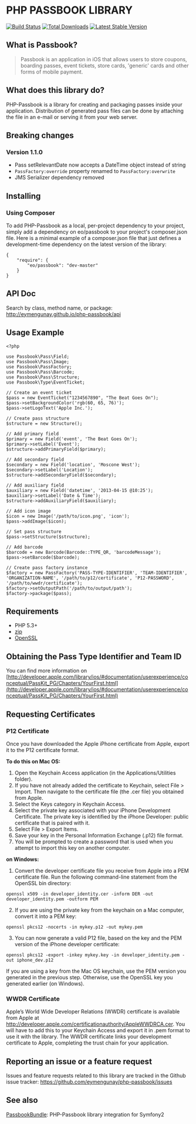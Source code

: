 # PHP PASSBOOK LIBRARY

[![Build Status](https://travis-ci.org/eymengunay/php-passbook.png?branch=master)](https://travis-ci.org/eymengunay/php-passbook)
[![Total Downloads](https://poser.pugx.org/eo/passbook/downloads.png)](https://packagist.org/packages/eo/passbook)
[![Latest Stable Version](https://poser.pugx.org/eo/passbook/v/stable.png)](https://packagist.org/packages/eo/passbook)

## What is Passbook?

> Passbook is an application in iOS that allows users to store coupons, boarding passes, event tickets,
> store cards, 'generic' cards and other forms of mobile payment.

## What does this library do?

PHP-Passbook is a library for creating and packaging passes inside your application. Distribution of generated pass files can be done by attaching the file in an e-mail or serving it from your web server.

## Breaking changes

### Version 1.1.0

* Pass setRelevantDate now accepts a DateTime object instead of string
* `PassFactory:override` property renamed to `PassFactory:overwrite`
* JMS Serializer dependency removed

## Installing

### Using Composer

To add PHP-Passbook as a local, per-project dependency to your project, simply add a dependency on eo/passbook to your project's composer.json file. Here is a minimal example of a composer.json file that just defines a development-time dependency on the latest version of the library:

```
{
    "require": {
        "eo/passbook": "dev-master"
    }
}
```

## API Doc
Search by class, method name, or package: http://eymengunay.github.io/php-passbook/api

## Usage Example

```
<?php

use Passbook\Pass\Field;
use Passbook\Pass\Image;
use Passbook\PassFactory;
use Passbook\Pass\Barcode;
use Passbook\Pass\Structure;
use Passbook\Type\EventTicket;

// Create an event ticket
$pass = new EventTicket("1234567890", "The Beat Goes On");
$pass->setBackgroundColor('rgb(60, 65, 76)');
$pass->setLogoText('Apple Inc.');

// Create pass structure
$structure = new Structure();

// Add primary field
$primary = new Field('event', 'The Beat Goes On');
$primary->setLabel('Event');
$structure->addPrimaryField($primary);

// Add secondary field
$secondary = new Field('location', 'Moscone West');
$secondary->setLabel('Location');
$structure->addSecondaryField($secondary);

// Add auxiliary field
$auxiliary = new Field('datetime', '2013-04-15 @10:25');
$auxiliary->setLabel('Date & Time');
$structure->addAuxiliaryField($auxiliary);

// Add icon image
$icon = new Image('/path/to/icon.png', 'icon');
$pass->addImage($icon);

// Set pass structure
$pass->setStructure($structure);

// Add barcode
$barcode = new Barcode(Barcode::TYPE_QR, 'barcodeMessage');
$pass->setBarcode($barcode);

// Create pass factory instance
$factory = new PassFactory('PASS-TYPE-IDENTIFIER', 'TEAM-IDENTIFIER', 'ORGANIZATION-NAME', '/path/to/p12/certificate', 'P12-PASSWORD', '/path/to/wwdr/certificate');
$factory->setOutputPath('/path/to/output/path');
$factory->package($pass);
```

## Requirements
* PHP 5.3+
* [zip](http://php.net/manual/en/book.zip.php)
* [OpenSSL](http://www.php.net/manual/en/book.openssl.php)

## Obtaining the Pass Type Identifier and Team ID

You can find more information on [http://developer.apple.com/library/ios/#documentation/userexperience/conceptual/PassKit_PG/Chapters/YourFirst.html](http://developer.apple.com/library/ios/#documentation/userexperience/conceptual/PassKit_PG/Chapters/YourFirst.html)

## Requesting Certificates

### P12 Certificate
Once you have downloaded the Apple iPhone certificate from Apple, export it to the P12 certificate format.

**To do this on Mac OS:**

1. Open the Keychain Access application (in the Applications/Utilities folder).
2. If you have not already added the certificate to Keychain, select File > Import. Then navigate to the certificate file (the .cer file) you obtained from Apple.
3. Select the Keys category in Keychain Access.
4. Select the private key associated with your iPhone Development Certificate. The private key is identified by the iPhone Developer: <First Name> <Last Name> public certificate that is paired with it.
5. Select File > Export Items.
6. Save your key in the Personal Information Exchange (.p12) file format.
7. You will be prompted to create a password that is used when you attempt to import this key on another computer.

**on Windows:**

1. Convert the developer certificate file you receive from Apple into a PEM certificate file. Run the following command-line statement from the OpenSSL bin directory:

```
openssl x509 -in developer_identity.cer -inform DER -out developer_identity.pem -outform PEM
```

2. If you are using the private key from the keychain on a Mac computer, convert it into a PEM key:

```
openssl pkcs12 -nocerts -in mykey.p12 -out mykey.pem
```

3. You can now generate a valid P12 file, based on the key and the PEM version of the iPhone developer certificate:

```
openssl pkcs12 -export -inkey mykey.key -in developer_identity.pem -out iphone_dev.p12
```

If you are using a key from the Mac OS keychain, use the PEM version you generated in the previous step. Otherwise, use the OpenSSL key you generated earlier (on Windows).

### WWDR Certificate
Apple’s World Wide Developer Relations (WWDR) certificate is available from Apple at <http://developer.apple.com/certificationauthority/AppleWWDRCA.cer>. You will have to add this to your Keychain Access and export it in .pem format to use it with the library. The WWDR certificate links your development certificate to Apple, completing the trust chain for your application.

## Reporting an issue or a feature request
Issues and feature requests related to this library are tracked in the Github issue tracker: https://github.com/eymengunay/php-passbook/issues

## See also
[PassbookBundle](https://github.com/eymengunay/PassbookBundle): PHP-Passbook library integration for Symfony2
